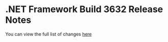 # .NET Framework Build 3632 Release Notes
You can view the full list of changes [here](NET48/dotnet-48-changes)
